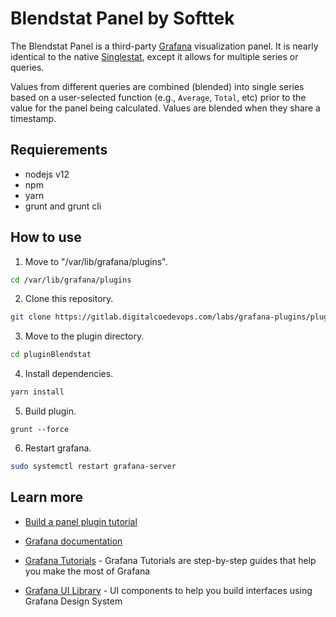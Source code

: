 # Blendstat Panel by Softtek

The Blendstat Panel is a third-party [Grafana](https://grafana.com/) visualization panel. It is nearly identical to the native [Singlestat](http://docs.grafana.org/features/panels/singlestat/), except it allows for multiple series or queries.

Values from different queries are combined (blended) into single series based on a user-selected function (e.g., `Average`, `Total`, etc) prior to the value for the panel being calculated. Values are blended when they share a timestamp.

## Requierements
- nodejs v12
- npm
- yarn
- grunt and grunt cli
 
## How to use
1. Move to "/var/lib/grafana/plugins".
```sh
cd /var/lib/grafana/plugins
``` 
2.  Clone this repository.
```sh
git clone https://gitlab.digitalcoedevops.com/labs/grafana-plugins/pluginBlendstat
``` 
3. Move to the plugin directory.
```sh
cd pluginBlendstat
```
4. Install dependencies.
```sh
yarn install
```
5. Build plugin.
```
grunt --force
```
6. Restart grafana.
```sh
sudo systemctl restart grafana-server
```
## Learn more
- [Build a panel plugin tutorial](https://grafana.com/tutorials/build-a-panel-plugin)
- [Grafana documentation](https://grafana.com/docs/)

- [Grafana Tutorials](https://grafana.com/tutorials/) - Grafana Tutorials are step-by-step guides that help you make the most of Grafana

- [Grafana UI Library](https://developers.grafana.com/ui) - UI components to help you build interfaces using Grafana Design System

